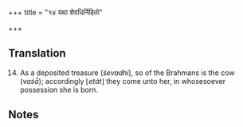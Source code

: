 +++
title = "१४ यथा शेवधिर्निहितो"

+++
## Translation
14. As a deposited treasure (*śevadhí*), so of the Brahmans is the cow  
(*vaśā́*); accordingly ⌊*etát*⌋ they come unto her, in whosesoever  
possession she is born.

## Notes

